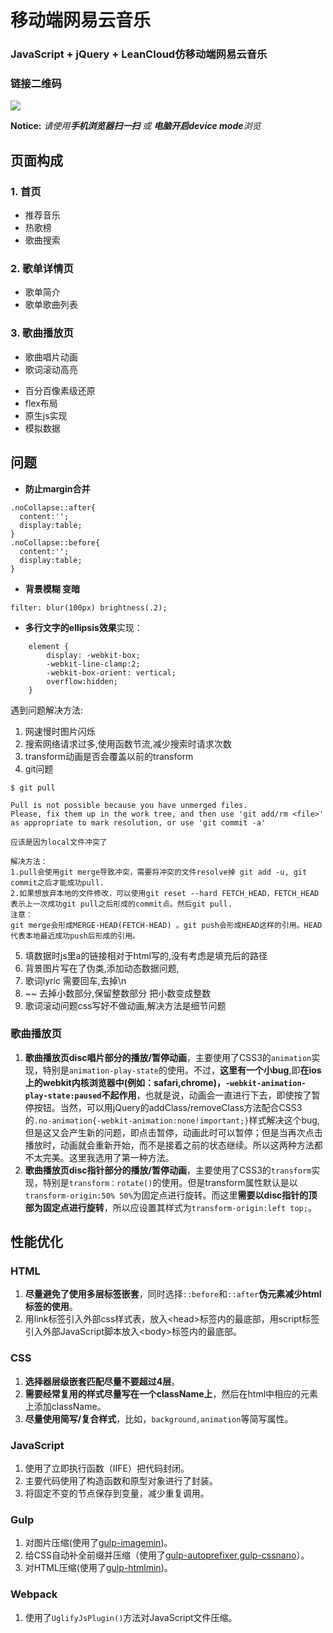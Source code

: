 # 移动端网易云音乐

### JavaScript + jQuery + LeanCloud仿移动端网易云音乐
### 链接二维码
![](https://i.loli.net/2018/01/18/5a605e4728bb4.png)

**Notice:** _请使用**手机浏览器扫一扫** 或 **电脑开启device mode**浏览_


## 页面构成

### 1. 首页
+ 推荐音乐
+ 热歌榜
+ 歌曲搜索

### 2. 歌单详情页
+ 歌单简介
+ 歌单歌曲列表

### 3. 歌曲播放页
+ 歌曲唱片动画
+ 歌词滚动高亮


- 百分百像素级还原
- flex布局
- 原生js实现
- 模拟数据

## 问题

- **防止margin合并**
```
.noCollapse::after{
  content:'';
  display:table;
}
.noCollapse::before{
  content:'';
  display:table;
}
```
- **背景模糊 变暗**
```
filter: blur(100px) brightness(.2);
```
- **多行文字的ellipsis效果**实现：
```
	element {
		display: -webkit-box;
		-webkit-line-clamp:2;
		-webkit-box-orient: vertical; 
		overflow:hidden;
	}
```



遇到问题解决方法:
1. 网速慢时图片闪烁
2. 搜索网络请求过多,使用函数节流,减少搜索时请求次数
3. transform动画是否会覆盖以前的transform
4. git问题
```
$ git pull

Pull is not possible because you have unmerged files.
Please, fix them up in the work tree, and then use 'git add/rm <file>'
as appropriate to mark resolution, or use 'git commit -a'

应该是因为local文件冲突了

解决方法：
1.pull会使用git merge导致冲突，需要将冲突的文件resolve掉 git add -u, git commit之后才能成功pull.
2.如果想放弃本地的文件修改，可以使用git reset --hard FETCH_HEAD，FETCH_HEAD表示上一次成功git pull之后形成的commit点。然后git pull.
注意：
git merge会形成MERGE-HEAD(FETCH-HEAD) 。git push会形成HEAD这样的引用。HEAD代表本地最近成功push后形成的引用。
```
5. 填数据时js里a的链接相对于html写的,没有考虑是填充后的路径
6. 背景图片写在了伪类,添加动态数据问题,
7. 歌词lyric 需要回车,去掉\n
8. ~~ 去掉小数部分,保留整数部分 把小数变成整数
9. 歌词滚动问题css写好不做动画,解决方法是细节问题



### 歌曲播放页

1. **歌曲播放页disc唱片部分的播放/暂停动画**，主要使用了CSS3的`animation`实现，特别是`animation-play-state`的使用。不过，**这里有一个小bug**,即**在ios上的webkit内核浏览器中(例如：safari,chrome)，`-webkit-animation-play-state:paused`不起作用**，也就是说，动画会一直进行下去，即使按了暂停按钮。当然，可以用jQuery的addClass/removeClass方法配合CSS3的`.no-animation{-webkit-animation:none!important;}`样式解决这个bug,但是这又会产生新的问题，即点击暂停，动画此时可以暂停；但是当再次点击播放时，动画就会重新开始，而不是接着之前的状态继续。所以这两种方法都不太完美。这里我选用了第一种方法。
2. **歌曲播放页disc指针部分的播放/暂停动画**，主要使用了CSS3的`transform`实现，特别是`transform：rotate()`的使用。但是transform属性默认是以`transform-origin:50% 50%`为固定点进行旋转。而这里**需要以disc指针的顶部为固定点进行旋转**，所以应设置其样式为`transform-origin:left top;`。

## 性能优化

### HTML
1. **尽量避免了使用多层标签嵌套**，同时选择`::before`和`::after`**伪元素减少html标签的使用**。
2. 用link标签引入外部css样式表，放入&lt;head&gt;标签内的最底部，用script标签引入外部JavaScript脚本放入&lt;body&gt;标签内的最底部。

### CSS
1. **选择器层级嵌套匹配尽量不要超过4层**。
2. **需要经常复用的样式尽量写在一个className上**，然后在html中相应的元素上添加className。
3. **尽量使用简写/复合样式**，比如，`background,animation`等简写属性。

### JavaScript
1. 使用了立即执行函数（IIFE）把代码封闭。
2. 主要代码使用了构造函数和原型对象进行了封装。
3. 将固定不变的节点保存到变量，减少重复调用。

### Gulp

1. 对图片压缩(使用了[gulp-imagemin](https://www.npmjs.com/package/gulp-imagemin))。
2. 给CSS自动补全前缀并压缩（使用了[gulp-autoprefixer](https://www.npmjs.com/package/gulp-autoprefixer),[gulp-cssnano]()）。
3. 对HTML压缩(使用了[gulp-htmlmin](https://www.npmjs.com/package/gulp-htmlmin))。

### Webpack

1. 使用了`UglifyJsPlugin()`方法对JavaScript文件压缩。
